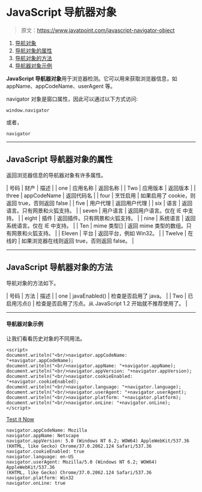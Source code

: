 # JavaScript 导航器对象

> 原文：<https://www.javatpoint.com/javascript-navigator-object>

1.  [导航对象](#)
2.  [导航对象的属性](#)
3.  [导航对象的方法](#)
4.  [导航器对象示例](#)

**JavaScript 导航器对象**用于浏览器检测。它可以用来获取浏览器信息，如 appName、appCodeName、userAgent 等。

navigator 对象是窗口属性，因此可以通过以下方式访问:

```
window.navigator

```

或者，

```
navigator

```

* * *

## JavaScript 导航器对象的属性

返回浏览器信息的导航器对象有许多属性。

| 号码 | 财产 | 描述 |
| one | 应用名称 | 返回名称 |
| Two | 应用版本 | 返回版本 |
| three | appCodeName | 返回代码名 |
| four | 烹饪启用 | 如果启用了 cookie，则返回 true，否则返回 false |
| five | 用户代理 | 返回用户代理 |
| six | 语言 | 返回语言。只有网景和火狐支持。 |
| seven | 用户语言 | 返回用户语言。仅在 IE 中支持。 |
| eight | 插件 | 返回插件。只有网景和火狐支持。 |
| nine | 系统语言 | 返回系统语言。仅在 IE 中支持。 |
| Ten | mime 类型[] | 返回 mime 类型的数组。只有网景和火狐支持。 |
| Eleven | 平台 | 返回平台，例如 Win32。 |
| Twelve | 在线的 | 如果浏览器在线则返回 true，否则返回 false。 |

* * *

## JavaScript 导航器对象的方法

导航对象的方法如下。

| 号码 | 方法 | 描述 |
| one | javaEnabled() | 检查是否启用了 java。 |
| Two | 已启用污点() | 检查是否启用了污点。从 JavaScript 1.2 开始就不推荐使用了。 |

* * *

#### 导航器对象示例

让我们看看历史对象的不同用法。

```
<script>
document.writeln("<br/>navigator.appCodeName: "+navigator.appCodeName);
document.writeln("<br/>navigator.appName: "+navigator.appName);
document.writeln("<br/>navigator.appVersion: "+navigator.appVersion);
document.writeln("<br/>navigator.cookieEnabled: "+navigator.cookieEnabled);
document.writeln("<br/>navigator.language: "+navigator.language);
document.writeln("<br/>navigator.userAgent: "+navigator.userAgent);
document.writeln("<br/>navigator.platform: "+navigator.platform);
document.writeln("<br/>navigator.onLine: "+navigator.onLine);
</script>

```

[Test it Now](https://www.javatpoint.com/oprweb/test.jsp?filename=jsnavigator)

```
navigator.appCodeName: Mozilla 
navigator.appName: Netscape 
navigator.appVersion: 5.0 (Windows NT 6.2; WOW64) AppleWebKit/537.36 
(KHTML, like Gecko) Chrome/37.0.2062.124 Safari/537.36 
navigator.cookieEnabled: true 
navigator.language: en-US 
navigator.userAgent: Mozilla/5.0 (Windows NT 6.2; WOW64) AppleWebKit/537.36 
(KHTML, like Gecko) Chrome/37.0.2062.124 Safari/537.36 
navigator.platform: Win32 
navigator.onLine: true

```